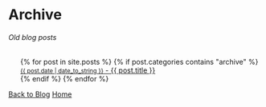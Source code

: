 # Archive
###### Old blog posts
<ul>
  {% for post in site.posts %}
    {% if post.categories contains "archive" %}
      <li style="list-style-type: none;">
        <a href="{{ post.url }}"><small>{{ post.date | date_to_string }}</small> - {{ post.title }}</a>
      </li>
    {% endif %}
  {% endfor %}
</ul>

[Back to Blog](https://github.enim.ga/blog)
[Home](https://github.enim.ga/)
